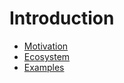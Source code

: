 # Introduction

* [Motivation](/Motivation.md)
* [Ecosystem](/Ecosystem.md)
* [Examples](/Examples.md)
